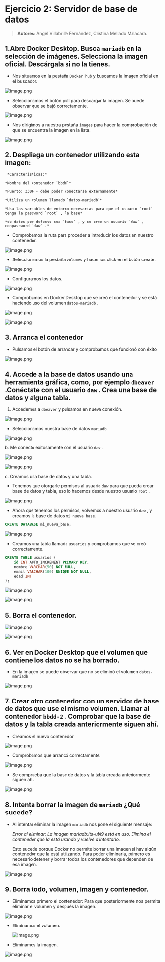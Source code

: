 # Ejercicio 2: Servidor de base de datos

> **Autores**: Ángel Villabrille Fernández, Cristina Mellado Malacara.
> 

## 1.Abre Docker Desktop. Busca `mariadb` en la selección de imágenes. Selecciona la imagen oficial. Descárgala si no la tienes.

- Nos situamos en la pestaña `Docker hub`  y buscamos la imagen oficial en el buscador.

![image.png](imagenes/image.png)

- Seleccionamos el botón pull para descargar la imagen. Se puede observar que se bajó correctamente.

![image.png](imagenes/image%201.png)

- Nos dirigimos a nuestra pestaña `images` para hacer la comprobación de que se encuentra la imagen en la lista.

![image.png](imagenes/image%202.png)

## 2. Despliega un contenedor utilizando esta imagen:

     *Características:*

    *Nombre del contenedor `bbdd`* 

    *Puerto: 3306 - debe poder conectarse externamente*

    *Utiliza un volumen llamado `datos-mariadb`* 

    *Usa las variables de entorno necesarias para que el usuario `root` tenga la password `root` , la base*       

    *de datos por defecto sea `base` , y se cree un usuario `daw` , conpassword `daw` .*

- Comprobamos la ruta para proceder a introducir los datos en nuestro contenedor.

![image.png](imagenes/image%203.png)

- Seleccionamos la pestaña `volumes` y hacemos click en el botón create.

![image.png](imagenes/image%204.png)

- Configuramos los datos.

![image.png](imagenes/image%205.png)

- Comprobamos en Docker Desktop que se creó el contenedor y se está haciendo uso del volumen `datos-mariadb` .

![image.png](imagenes/image%206.png)

![image.png](imagenes/image%207.png)

## 3. Arranca el contenedor

- Pulsamos el botón de arrancar y comprobamos que funcionó con éxito

![image.png](imagenes/image%208.png)

## 4. Accede a la base de datos usando una herramienta gráfica, como, por ejemplo `dbeaver` .Conéctate con el usuario `daw` . Crea una base de datos y alguna tabla.

1. Accedemos a `dbeaver` y pulsamos en nueva conexión.

![image.png](imagenes/image%209.png)

- Seleccionamos nuestra base de datos `mariadb`

![image.png](imagenes/image%2010.png)

b. Me conecto exitosamente con el usuario `daw` .

![image.png](imagenes/image%2011.png)

![image.png](imagenes/image%2012.png)

c. Creamos una base de datos y una tabla.

- Tenemos que otorgarle permisos al usuario `daw` para que pueda crear base de datos y tabla, eso lo hacemos desde nuestro usuario `root` .

![image.png](imagenes/image%2013.png)

- Ahora que tenemos los permisos, volvemos a nuestro usuario `daw` , y creamos la base de datos `mi_nueva_base.`

```sql
CREATE DATABASE mi_nueva_base;
```

![image.png](imagenes/image%2014.png)

- Creamos una tabla llamada `usuarios`  y comprobamos que se creó correctamente.

```sql
CREATE TABLE usuarios (
    id INT AUTO_INCREMENT PRIMARY KEY,
    nombre VARCHAR(50) NOT NULL,
    email VARCHAR(100) UNIQUE NOT NULL,
    edad INT
);
```

![image.png](imagenes/image%2015.png)

![image.png](imagenes/image%2016.png)

## 5. Borra el contenedor.

![image.png](imagenes/image%2017.png)

![image.png](imagenes/image%2018.png)

## 6. Ver en Docker Desktop que el volumen que contiene los datos no se ha borrado.

- En la imagen se puede observar que no se eliminó el volumen `datos-mariadb`

![image.png](imagenes/image%2019.png)

## 7. Crear otro contenedor con un servidor de base de datos que use el mismo volumen. Llamar al contenedor `bbdd-2` . Comprobar que la base de datos y la tabla creada anteriormente siguen ahí.

- Creamos el nuevo contenedor

![image.png](imagenes/image%2020.png)

- Comprobamos que arrancó correctamente.

![image.png](imagenes/image%2021.png)

- Se comprueba que la base de datos y la tabla creada anteriormente siguen ahí.

![image.png](imagenes/image%2022.png)

## 8. Intenta borrar la imagen de `mariadb` ¿Qué sucede?

- Al intentar eliminar la imagen `mariadb` nos pone el siguiente mensaje:
    
    *Error al eliminar: La imagen mariadb:lts-ubi9 está en uso. Elimina el contenedor que la está usando y vuelve a intentarlo.*
    
    Esto sucede porque Docker no permite borrar una imagen si hay algún contenedor que la está utilizando. Para poder eliminarla, primero es necesario detener y borrar todos los contenedores que dependen de esa imagen.
    

![image.png](imagenes/image%2023.png)

## 9. Borra todo, volumen, imagen y contenedor.

- Eliminamos primero el contenedor: Para que posteriormente nos permita eliminar el volumen y después la imagen.

![image.png](imagenes/image%2024.png)

- Eliminamos el volumen.
    
    ![image.png](imagenes/image%2025.png)
    

- Eliminamos la imagen.

![image.png](imagenes/image%2026.png)
